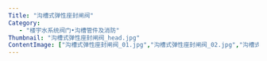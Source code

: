 ```yaml
---
Title: "沟槽式弹性座封闸阀"
Category:
   - "楼宇水系统阀门•沟槽管件及消防"
Thumbnail: "沟槽式弹性座封闸阀_head.jpg"
ContentImage: ["沟槽式弹性座封闸阀_01.jpg","沟槽式弹性座封闸阀_02.jpg","沟槽式弹性座封闸阀_03.jpg","沟槽式弹性座封闸阀_04.jpg","沟槽式弹性座封闸阀_05.jpg"]
---
```

